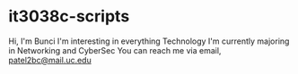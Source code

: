 # it3038c-scripts
Hi, I'm Bunci 
I'm interesting in everything Technology 
I'm currently majoring in Networking and CyberSec 
You can reach me via email, patel2bc@mail.uc.edu
